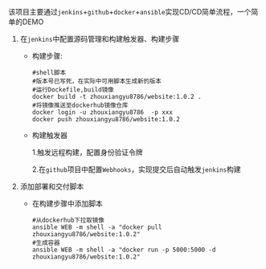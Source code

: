 该项目主要通过`jenkins`+`github`+`docker`+`ansible`实现CD/CD简单流程，一个简单的DEMO

1. 在`jenkins`中配置源码管理和构建触发器、构建步骤

   - 构建步骤:

     ```shell
     #shell脚本
     #版本号已写死，在实际中可用脚本生成新的版本
     #运行Dockefile,build镜像
     docker build -t zhouxiangyu8786/website:1.0.2 .
     #将镜像推送至dockerhub镜像仓库
     docker login -u zhouxiangyu8786  -p xxx
     docker push zhouxiangyu8786/website:1.0.2
     ```

   - 构建触发器

     1.触发远程构建，配置身份验证令牌

     2.在`github`项目中配置`Webhooks`，实现提交后自动触发`jenkins`构建

2. 添加部署和交付脚本

   - 在构建步骤中添加脚本

     ```shell
     #从dockerhub下拉取镜像
     ansible WEB -m shell -a "docker pull zhouxiangyu8786/website:1.0.2"
     #生成容器
     ansible WEB -m shell -a "docker run -p 5000:5000 -d zhouxiangyu8786/website:1.0.2"
     ```

     

